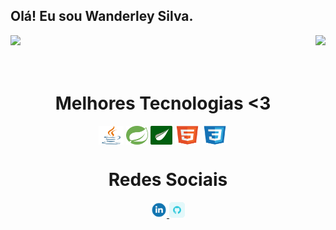 ## Olá! Eu sou Wanderley Silva.

<div>
  
  <img  height="180em" src="https://github-readme-stats.vercel.app/api?username=wanderleySilva-silva&show_icons=true&theme=great-gatsby&include_all_commits=true&count_private=true"/>
  <img align="right" height="180em" src="https://github-readme-stats.vercel.app/api/top-langs/?username=wanderleySilva-silva&layout=compact&langs_count=16&theme=great-gatsby"/>
</div>
<br>

<div  align="center"> 
  <div style="display: inline_block"><br>
    <h1 align="center">Melhores Tecnologias <3</h1>
    <img align="center" height="30" width="40" alt="js-icon"  src="/java-svgrepo-com.png">
    <img align="center" height="30" width="35" alt="react-icon" src="/spring-svgrepo-com.png">
    <img align="center" height="30" width="35" alt="react-icon" src="/thymeleaf.png">
    <img align="center" height="30" width="40" alt="html-icon" src="https://raw.githubusercontent.com/devicons/devicon/master/icons/html5/html5-original.svg">
    <img align="center" height="30" width="40" alt="css-icon" src="https://raw.githubusercontent.com/devicons/devicon/master/icons/css3/css3-original.svg">
   </div>

  <h1 align="center">Redes Sociais</h1>
    <a href = "https://www.linkedin.com/in/jos%C3%A9-wanderley-pereira-da-silva-06b106a0/">
      <img width="25" src="/linkedin-1-svgrepo-com.png">
    </a>
    <a href = "https://github.com/wanderleySilva-silva">
      <img width="25" src="/icons8-github-64.png">
    </a>
</div>

